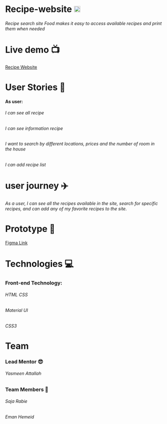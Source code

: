# Recipe-website <img src="./images/icon_1.ico" width="20px">
###### Recipe search site Food makes it easy to access available recipes and print them when needed
# Live demo 📺
[Recipe Website](https://kytc-front-end.github.io/Recipe-SE/index.html)
# User Stories 📖
#### As user:
 ###### I can see all recipe
###### I can see information recipe
###### I want to search by different locations, prices and the number of room in the house
###### I can add recipe list

# user journey ✈️
###### As a user, I can see all the recipes available in the site, search for specific recipes, and can  add any of my favorite recipes to the site.

# Prototype 🎨
[Figma Link](https://www.figma.com/file/d2zcmd0501QNJLsolYrD4V/Recipe?type=design&t=OMNgojDJKK11A43A-0)

# Technologies 💻
### Front-end Technology:
###### HTML CSS
###### Material UI
###### CSS3

# Team
### Lead Mentor 😎
###### Yasmeen Attallah
### Team Members 👥
###### Saja Rabie
###### Eman Hemeid 

